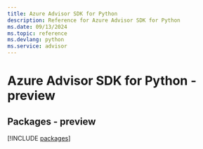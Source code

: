 ```yaml
---
title: Azure Advisor SDK for Python
description: Reference for Azure Advisor SDK for Python
ms.date: 09/13/2024
ms.topic: reference
ms.devlang: python
ms.service: advisor
---
```

# Azure Advisor SDK for Python - preview
## Packages - preview
[!INCLUDE [packages](advisor-index.md)]